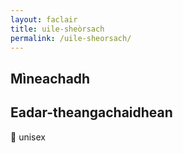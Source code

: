 ```yaml
---
layout: faclair
title: uile-sheòrsach
permalink: /uile-sheorsach/
---
```


## Mìneachadh

## Eadar-theangachaidhean

&#x1f3f4;&#xe0067;&#xe0062;&#xe0065;&#xe006e;&#xe0067;&#xe007f; unisex
